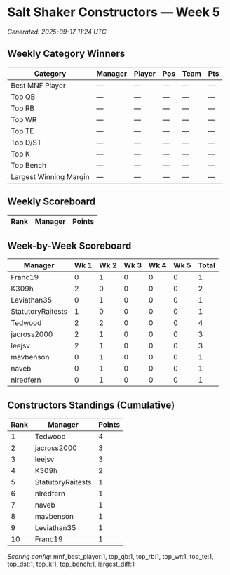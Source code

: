 # Salt Shaker Constructors — Week 5
_Generated: 2025-09-17 11:24 UTC_

## Weekly Category Winners
| Category | Manager | Player | Pos | Team | Pts |
|---|---|---|---|---|---|
| Best MNF Player | — | — | — | — | — |
| Top QB | — | — | — | — | — |
| Top RB | — | — | — | — | — |
| Top WR | — | — | — | — | — |
| Top TE | — | — | — | — | — |
| Top D/ST | — | — | — | — | — |
| Top K | — | — | — | — | — |
| Top Bench | — | — | — | — | — |
| Largest Winning Margin | — | — | — | — | — |

## Weekly Scoreboard
| Rank | Manager | Points |
|---|---|---|

## Week-by-Week Scoreboard
| Manager | Wk 1 | Wk 2 | Wk 3 | Wk 4 | Wk 5 | Total |
|---|---|---|---|---|---|---|
| Franc19 | 0 | 1 | 0 | 0 | 0 | 1 |
| K309h | 2 | 0 | 0 | 0 | 0 | 2 |
| Leviathan35 | 0 | 1 | 0 | 0 | 0 | 1 |
| StatutoryRaitests | 1 | 0 | 0 | 0 | 0 | 1 |
| Tedwood | 2 | 2 | 0 | 0 | 0 | 4 |
| jacross2000 | 2 | 1 | 0 | 0 | 0 | 3 |
| leejsv | 2 | 1 | 0 | 0 | 0 | 3 |
| mavbenson | 0 | 1 | 0 | 0 | 0 | 1 |
| naveb | 0 | 1 | 0 | 0 | 0 | 1 |
| nlredfern | 0 | 1 | 0 | 0 | 0 | 1 |

## Constructors Standings (Cumulative)
| Rank | Manager | Points |
|---|---|---|
| 1 | Tedwood | 4 |
| 2 | jacross2000 | 3 |
| 3 | leejsv | 3 |
| 4 | K309h | 2 |
| 5 | StatutoryRaitests | 1 |
| 6 | nlredfern | 1 |
| 7 | naveb | 1 |
| 8 | mavbenson | 1 |
| 9 | Leviathan35 | 1 |
| 10 | Franc19 | 1 |

_Scoring config:_ mnf_best_player:1, top_qb:1, top_rb:1, top_wr:1, top_te:1, top_dst:1, top_k:1, top_bench:1, largest_diff:1
